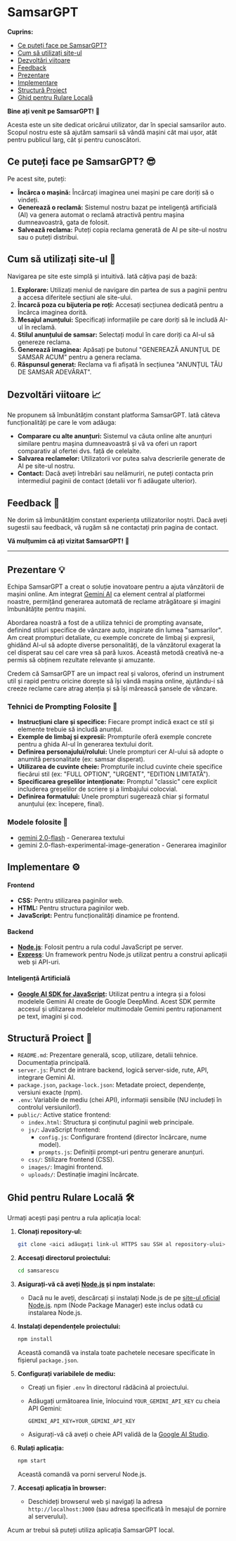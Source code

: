 # SamsarGPT

**Cuprins:**

*   [Ce puteți face pe SamsarGPT?](#Ce-puteți-face-pe-SamsarGPT?)
*   [Cum să utilizați site-ul](#cum-sa-utilizati-site-ul)
*   [Dezvoltări viitoare](#dezvoltari-viitoare)
*   [Feedback](#feedback)
*   [Prezentare](#prezentare)
*   [Implementare](#implementare)
*   [Structură Proiect](#structura-proiect)
*   [Ghid pentru Rulare Locală](#ghid-pentru-rulare-locala)

**Bine ați venit pe SamsarGPT!** 👋

Acesta este un site dedicat oricărui utilizator, dar în special samsarilor auto. Scopul nostru este să ajutăm samsarii să vândă mașini cât mai ușor, atât pentru publicul larg, cât și pentru cunoscători.

## Ce puteți face pe SamsarGPT? 😎

Pe acest site, puteți:

*   **Încărca o mașină:** Încărcați imaginea unei mașini pe care doriți să o vindeți.
*   **Generează o reclamă:** Sistemul nostru bazat pe inteligență artificială (AI) va genera automat o reclamă atractivă pentru mașina dumneavoastră, gata de folosit.
*   **Salvează reclama:** Puteți copia reclama generată de AI pe site-ul nostru sau o puteți distribui.

## Cum să utilizați site-ul 🚀

Navigarea pe site este simplă și intuitivă. Iată câțiva pași de bază:

1.  **Explorare:** Utilizați meniul de navigare din partea de sus a paginii pentru a accesa diferitele secțiuni ale site-ului.
2.  **Încarcă poza cu bijuteria pe roți:** Accesați secțiunea dedicată pentru a încărca imaginea dorită.
3.  **Mesajul anunțului:** Specificați informațiile pe care doriți să le includă AI-ul în reclamă.
4.  **Stilul anunțului de samsar:** Selectați modul în care doriți ca AI-ul să genereze reclama.
5.  **Generează imaginea:** Apăsați pe butonul "GENEREAZĂ ANUNȚUL DE SAMSAR ACUM" pentru a genera reclama.
6.  **Răspunsul generat:** Reclama va fi afișată în secțiunea "ANUNȚUL TĂU DE SAMSAR ADEVĂRAT".

## Dezvoltări viitoare 📈

Ne propunem să îmbunătățim constant platforma SamsarGPT. Iată câteva funcționalități pe care le vom adăuga:

*   **Comparare cu alte anunțuri:** Sistemul va căuta online alte anunțuri similare pentru mașina dumneavoastră și vă va oferi un raport comparativ al ofertei dvs. față de celelalte.
*   **Salvarea reclamelor:** Utilizatorii vor putea salva descrierile generate de AI pe site-ul nostru.
*   **Contact:** Dacă aveți întrebări sau nelămuriri, ne puteți contacta prin intermediul paginii de contact (detalii vor fi adăugate ulterior).

## Feedback 💬

Ne dorim să îmbunătățim constant experiența utilizatorilor noștri. Dacă aveți sugestii sau feedback, vă rugăm să ne contactați prin pagina de contact.

**Vă mulțumim că ați vizitat SamsarGPT!** 🎉

---

## Prezentare 💡

Echipa SamsarGPT a creat o soluție inovatoare pentru a ajuta vânzătorii de mașini online. Am integrat [Gemini AI](https://ai.google.dev/) ca element central al platformei noastre, permițând generarea automată de reclame atrăgătoare și imagini îmbunătățite pentru mașini.

Abordarea noastră a fost de a utiliza tehnici de prompting avansate, definind stiluri specifice de vânzare auto, inspirate din lumea "samsarilor". Am creat prompturi detaliate, cu exemple concrete de limbaj și expresii, ghidând AI-ul să adopte diverse personalități, de la vânzătorul exagerat la cel disperat sau cel care vrea să pară luxos. Această metodă creativă ne-a permis să obținem rezultate relevante și amuzante.

Credem că SamsarGPT are un impact real și valoros, oferind un instrument util și rapid pentru oricine dorește să își vândă mașina online, ajutându-i să creeze reclame care atrag atenția și să își mărească șansele de vânzare.

### Tehnici de Prompting Folosite 🧠

*   **Instrucțiuni clare și specifice:** Fiecare prompt indică exact ce stil și elemente trebuie să includă anunțul.
*   **Exemple de limbaj și expresii:** Prompturile oferă exemple concrete pentru a ghida AI-ul în generarea textului dorit.
*   **Definirea personajului/rolului:** Unele prompturi cer AI-ului să adopte o anumită personalitate (ex: samsar disperat).
*   **Utilizarea de cuvinte cheie:** Prompturile includ cuvinte cheie specifice fiecărui stil (ex: "FULL OPTION", "URGENT", "EDITION LIMITATĂ").
*   **Specificarea greșelilor intenționate:** Promptul "classic" cere explicit includerea greșelilor de scriere și a limbajului colocvial.
*   **Definirea formatului:** Unele prompturi sugerează chiar și formatul anunțului (ex: începere, final).

### Modele folosite 🤖

*   [gemini 2.0-flash](https://ai.google.dev/models/gemini) - Generarea textului
*   gemini 2.0-flash-experimental-image-generation - Generarea imaginilor

## Implementare ⚙️

#### Frontend

*   **CSS:** Pentru stilizarea paginilor web.
*   **HTML:** Pentru structura paginilor web.
*   **JavaScript:** Pentru funcționalități dinamice pe frontend.

#### Backend

*   **[Node.js](https://nodejs.org/)**: Folosit pentru a rula codul JavaScript pe server.
*   **[Express](https://expressjs.com/)**: Un framework pentru Node.js utilizat pentru a construi aplicații web și API-uri.

#### Inteligență Artificială <a name="inteligenta-artificiala"></a>

*   **[Google AI SDK for JavaScript](https://ai.google.dev/):** Utilizat pentru a integra și a folosi modelele Gemini AI create de Google DeepMind. Acest SDK permite accesul și utilizarea modelelor multimodale Gemini pentru raționament pe text, imagini și cod.

## Structură Proiect 📂

*   `README.md`: Prezentare generală, scop, utilizare, detalii tehnice. Documentația principală.
*   `server.js`: Punct de intrare backend, logică server-side, rute, API, integrare Gemini AI.
*   `package.json`, `package-lock.json`: Metadate proiect, dependențe, versiuni exacte (npm).
*   `.env`: Variabile de mediu (chei API), informații sensibile (NU includeți în controlul versiunilor!).
*   `public/`: Active statice frontend:
    *   `index.html`: Structura și conținutul paginii web principale.
    *   `js/`: JavaScript frontend:
        *   `config.js`: Configurare frontend (director încărcare, nume model).
        *   `prompts.js`: Definiții prompt-uri pentru generare anunțuri.
    *   `css/`: Stilizare frontend (CSS).
    *   `images/`: Imagini frontend.
    *   `uploads/`: Destinație imagini încărcate.


## Ghid pentru Rulare Locală 🛠️

Urmați acești pași pentru a rula aplicația local:

1.  **Clonați repository-ul:**

    ```bash
    git clone <aici adăugați link-ul HTTPS sau SSH al repository-ului>
    ```

2.  **Accesați directorul proiectului:**

    ```bash
    cd samsarescu
    ```

3.  **Asigurați-vă că aveți [Node.js](https://nodejs.org/) și npm instalate:**

    *   Dacă nu le aveți, descărcați și instalați Node.js de pe [site-ul oficial Node.js](https://nodejs.org/). npm (Node Package Manager) este inclus odată cu instalarea Node.js.

4.  **Instalați dependențele proiectului:**

    ```bash
    npm install
    ```

    Această comandă va instala toate pachetele necesare specificate în fișierul `package.json`.

5.  **Configurați variabilele de mediu:**

    *   Creați un fișier `.env` în directorul rădăcină al proiectului.
    *   Adăugați următoarea linie, înlocuind `YOUR_GEMINI_API_KEY` cu cheia API Gemini:

        ```
        GEMINI_API_KEY=YOUR_GEMINI_API_KEY
        ```

    *   Asigurați-vă că aveți o cheie API validă de la [Google AI Studio](https://makersuite.google.com/).

6.  **Rulați aplicația:**

    ```bash
    npm start
    ```

    Această comandă va porni serverul Node.js.

7.  **Accesați aplicația în browser:**

    *   Deschideți browserul web și navigați la adresa `http://localhost:3000` (sau adresa specificată în mesajul de pornire al serverului).

Acum ar trebui să puteți utiliza aplicația SamsarGPT local.
